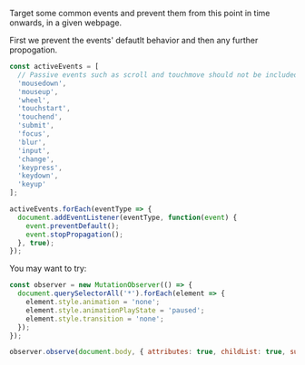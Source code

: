 Target some common events and prevent them from this point in time onwards, in a given webpage.

First we prevent the events' defautlt behavior and then any further propogation.

```js
const activeEvents = [
  // Passive events such as scroll and touchmove should not be included.
  'mousedown',
  'mouseup',
  'wheel',
  'touchstart',
  'touchend',
  'submit',
  'focus',
  'blur',
  'input',
  'change',
  'keypress',
  'keydown',
  'keyup'
];

activeEvents.forEach(eventType => {
  document.addEventListener(eventType, function(event) {
    event.preventDefault();
    event.stopPropagation();
  }, true);
});
```

You may want to try:

```js
const observer = new MutationObserver(() => {
  document.querySelectorAll('*').forEach(element => {
    element.style.animation = 'none';
    element.style.animationPlayState = 'paused';
    element.style.transition = 'none';
  });
});

observer.observe(document.body, { attributes: true, childList: true, subtree: true });
```
